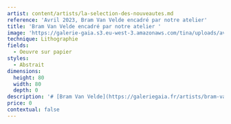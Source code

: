 ```yaml
---
artist: content/artists/la-selection-des-nouveautes.md
reference: 'Avril 2023, Bram Van Velde encadré par notre atelier'
title: 'Bram Van Velde encadré par notre atelier '
image: 'https://galerie-gaia.s3.eu-west-3.amazonaws.com/tina/uploads/avril-2023/galerie gaia -bram van velde 1 ES cadre2022.jpg'
technique: Lithographie
fields:
  - Oeuvre sur papier
styles:
  - Abstrait
dimensions:
  height: 80
  width: 80
  depth: 0
description: '# [Bram Van Velde](https://galeriegaia.fr/artists/bram-van-velde/ "van velde bram") '
price: 0
contextual: false
---
```


